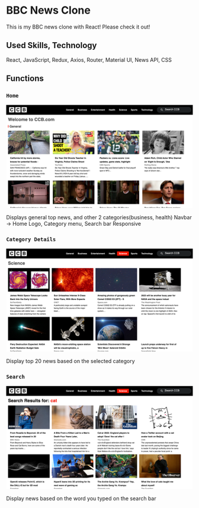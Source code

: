 # BBC News Clone 

This is my BBC news clone with React! Please check it out!

## Used Skills, Technology

React, JavaScript, Redux, Axios, Router, Material UI, News API, CSS

## Functions

### `Home`
![Home](./general.png "Home")

Displays general top news, and other 2 categories(business, health)
Navbar -> Home Logo, Category menu, Search bar
Responsive

### `Category Details`
![Category](./category.png "Category")

Display top 20 news based on the selected category

### `Search`
![Search](./search.png "Search")

Display news based on the word you typed on the search bar

